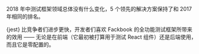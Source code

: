 2018 年中测试框架领域总体没有什么变化，5 个领先的解决方案保持了和 2017 年相同的排名。

{jest} 比竞争者们进步更快，开发者们喜欢 Fackbook 的全功能测试框架所带来的效用 —— 无论是在前端（它最初被打算用于测试 React 组件）还是后端使用，而且它是零配置的。
